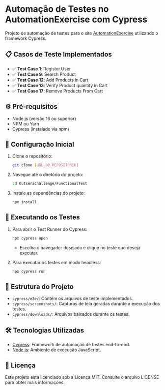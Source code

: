 # Automação de Testes no AutomationExercise com Cypress

Projeto de automação de testes para o site [AutomationExercise](https://automationexercise.com) utilizando o framework Cypress.

## 📋 Casos de Teste Implementados

- ✅ **Test Case 1**: Register User
- ✅ **Test Case 9**: Search Product
- ✅ **Test Case 12**: Add Products in Cart
- ✅ **Test Case 13**: Verify Product quantity in Cart
- ✅ **Test Case 17**: Remove Products From Cart

## ⚙️ Pré-requisitos

- Node.js (versão 16 ou superior)
- NPM ou Yarn
- Cypress (instalado via npm)

## 🚀 Configuração Inicial

1. Clone o repositório:
   ```bash
   git clone [URL_DO_REPOSITORIO]
   ```
2. Navegue até o diretório do projeto:
   ```bash
   cd OutseraChallenge/FunctionalTest
   ```
3. Instale as dependências do projeto:
   ```bash
   npm install
   ```

## 🧪 Executando os Testes

1. Para abrir o Test Runner do Cypress:
   ```bash
   npx cypress open
   ```
   - Escolha o navegador desejado e clique no teste que deseja executar.

2. Para executar os testes em modo headless:
   ```bash
   npx cypress run
   ```

## 📂 Estrutura do Projeto

- `cypress/e2e/`: Contém os arquivos de teste implementados.
- `cypress/screenshots/`: Capturas de tela geradas durante a execução dos testes.
- `cypress/downloads/`: Arquivos baixados durante os testes.

## 🛠️ Tecnologias Utilizadas

- [Cypress](https://www.cypress.io/): Framework de automação de testes end-to-end.
- [Node.js](https://nodejs.org/): Ambiente de execução JavaScript.

## 📝 Licença

Este projeto está licenciado sob a Licença MIT. Consulte o arquivo LICENSE para obter mais informações.